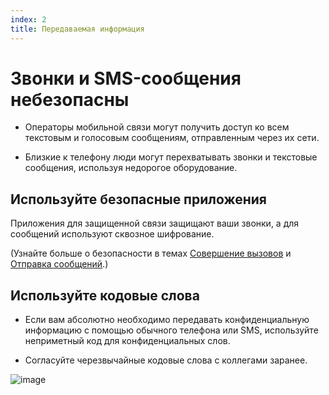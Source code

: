 ```yaml
---
index: 2
title: Передаваемая информация
---
```

# Звонки и SMS-сообщения небезопасны

*   Операторы мобильной связи могут получить доступ ко всем текстовым и голосовым сообщениям, отправленным через их сети.

*   Близкие к телефону люди могут перехватывать звонки и текстовые сообщения, используя недорогое оборудование.

## Используйте безопасные приложения

Приложения для защищенной связи защищают ваши звонки, а для сообщений используют сквозное шифрование.

(Узнайте больше о безопасности в темах [Совершение вызовов](umbrella://communications/making-a-call) и [Отправка сообщений](umbrella://communications/sending-a-message).) 

## Используйте кодовые слова

*   Если вам абсолютно необходимо передавать конфиденциальную информацию с помощью обычного телефона или SMS, используйте неприметный код для конфиденциальных слов.

*   Согласуйте черезвычайные кодовые слова с коллегами заранее.

![image](mobile2.png)
